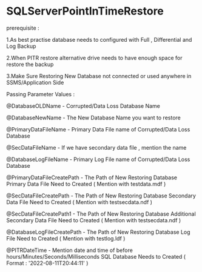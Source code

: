 # SQLServerPointInTimeRestore

prerequisite : 

1.As best practise database needs to configured with Full , Differential and Log Backup

2.When PITR restore alternative drive needs to have enough space for restore the backup 

3.Make Sure Restoring New Database not connected or used anywhere in SSMS/Application Side 


Passing Parameter Values : 

@DatabaseOLDName              - Corrupted/Data Loss Database Name

@DatabaseNewName							- The New Database Name you want to restore

@PrimaryDataFileName					- Primary Data File name of Corrupted/Data Loss Database 

@SecDataFileName              - If we have secondary data file , mention the name 

@DatabaseLogFileName					- Primary Log File name of Corrupted/Data Loss Database 

@PrimaryDataFileCreatePath 	  - The Path of New Restoring Database Primary Data File Need to Created ( Mention with testdata.mdf )

@SecDataFileCreatePath				- The Path of New Restoring Database Secondary Data File Need to Created ( Mention with testsecdata.ndf )	

@SecDataFileCreatePath1				- The Path of New Restoring Database Additional Secondary Data File Need to Created ( Mention with testsecdata.ndf )			

@DatabaseLogFileCreatePath  	- The Path of New Restoring Database Log File Need to Created ( Mention with testlog.ldf )

@PITRDateTime				          - Mention date and time of before hours/Minutes/Seconds/Milliseconds SQL Database Needs to Created ( Format : '2022-08-11T20:44:11' )
